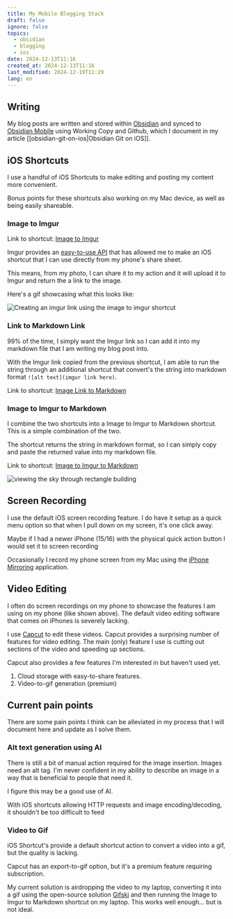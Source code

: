 ```yaml
---
title: My Mobile Blogging Stack
draft: false
ignore: false
topics:
  - obsidian
  - blogging
  - ios
date: 2024-12-13T11:16
created_at: 2024-12-13T11:16
last_modified: 2024-12-19T11:29
lang: en
---
```


## Writing

My blog posts are written and stored within [Obsidian](https://obsidian.md/) and synced to [Obsidian Mobile](https://obsidian.md/mobile) using Working Copy and Github, which I document in my article [[obsidian-git-on-ios|Obsidian Git on iOS]].

## iOS Shortcuts

I use a handful of iOS Shortcuts to make editing and posting my content more convenient. 

Bonus points for these shortcuts also working on my Mac device, as well as being easily shareable.

### Image to Imgur

Link to shortcut: [Image to Imgur](https://www.icloud.com/shortcuts/29967716bf954cdaa81a5f66d9b1aaa3)

Imgur provides an [easy-to-use API](https://apidocs.imgur.com/) that has allowed me to make an iOS shortcut that I can use directly from my phone's share sheet. 

This means, from my photo, I can share it to my action and it will upload it to Imgur and return the a link to the image.

Here's a gif showcasing what this looks like:

![Creating an imgur link using the image to imgur shortcut](https://i.imgur.com/d4UHkEr.gif)

### Link to Markdown Link

99% of the time, I simply want the Imgur link so I can add it into my markdown file that I am writing my blog post into.

With the Imgur link copied from the previous shortcut, I am able to run the string through an additional shortcut that convert's the string into markdown format `![alt text](imgur link here)`.

Link to shortcut: [Image Link to Markdown](https://www.icloud.com/shortcuts/009b724a598a4931a3abdee49dd31f61)

### Image to Imgur to Markdown

I combine the two shortcuts into a Image to Imgur to Markdown shortcut. This is a simple combination of the two.

The shortcut returns the string in markdown format, so I can simply copy and paste the returned value into my markdown file.

Link to shortcut: [Image to Imgur to Markdown](https://www.icloud.com/shortcuts/ac1a413814244e48a191ad5c3aab4dd1)

![viewing the sky through rectangle building](https://i.imgur.com/G5GgecM.gif)

## Screen Recording

I use the default iOS screen recording feature. I do have it setup as a quick menu option so that when I pull down on my screen, it's one click away.

Maybe if I had a newer iPhone (15/16) with the physical quick action button I would set it to screen recording

Occasionally I record my phone screen from my Mac using the [iPhone Mirroring](https://support.apple.com/en-us/120421) application.

## Video Editing

I often do screen recordings on my phone to showcase the features I am using on my phone (like shown above). The default video editing software that comes on iPhones is severely lacking.

I use [Capcut](https://www.capcut.com/) to edit these videos. Capcut provides a surprising number of features for video editing. The main (only) feature I use is cutting out sections of the video and speeding up sections.

Capcut also provides a few features I'm interested in but haven't used yet.

1. Cloud storage with easy-to-share features.
2. Video-to-gif generation (premium)

## Current pain points

There are some pain points I think can be alleviated in my process that I will document here and update as I solve them.

### Alt text generation using AI

There is still a bit of manual action required for the image insertion. Images need an alt tag. I'm never confident in my ability to describe an image in a way that is beneficial to people that need it.

I figure this may be a good use of AI.

With iOS shortcuts allowing HTTP requests and image encoding/decoding, it shouldn't be too difficult to feed

### Video to Gif

iOS Shortcut's provide a default shortcut action to convert a video into a gif, but the quality is lacking.

Capcut has an export-to-gif option, but it's a premium feature requiring subscription.

My current solution is airdropping the video to my laptop, converting it into a gif using the open-source solution [Gifski](https://github.com/sindresorhus/Gifski) and then running the Image to Imgur to Markdown shortcut on my laptop. This works well enough... but is not ideal.
